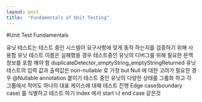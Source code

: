 ```yaml
---
layout: post
title:  "Fundamentals of Unit Testing"
---
```


#Unit Test Fundamentals

유닛 테스트는 테스트 중인 시스템이 요구사항에 맞게 동작 하는지를 검증하기 위해 사용함
유닛 테스트 이름은 실패했을 경우 테스트중인 유닛의 디버그를 위해 필요한 문맥 정보를 포함 해야 함
<UnitOfWork>_<SpecificUnitUnderTest>_<ExpectedBehavior>
duplicateDetector_emptyString_emptyStringReturned
유닛 테스트의 입력 값과 출력값은 non-nullable 로 가정 but Null 에 대한 고려가 필요한 경우 @Nullable annotation 붙이기
테스트 중인 유닛의 다양한 상태를 그룹화 하고 각 그룹에서 적어도 하나의 대표 케이스에 대해 테스트 진행
Edge case(boundary case) 를 식별하고 테스트 하기
Index 에서 start 나 end case 같은것
